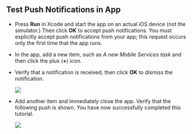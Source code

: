 
## <a id="test"></a>Test Push Notifications in App

* Press **Run** in Xcode and start the app on an actual iOS device (not the simulator.) Then click **OK** to accept push notifications. You must explicitly accept push notifications from your app; this request occurs only the first time that the app runs.

* In the app, add a new item, such as _A new Mobile Services task_ and then click the plus (**+**) icon.

* Verify that a notification is received, then click **OK** to dismiss the notification.

  	![](../articles/media/mobile-services-ios-get-started-push/mobile-quickstart-push3-ios.png)

* Add another item and immediately close the app. Verify that the following push is shown. You have now successfully completed this tutorial.

  	![](../articles/media/mobile-services-ios-get-started-push/mobile-quickstart-push4-ios.png)
